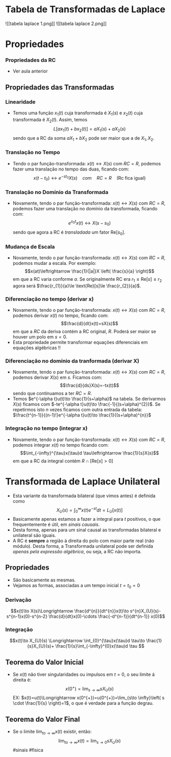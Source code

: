 # Tabela de Transformadas de Laplace
![[tabela laplace 1.png]]
![[tabela laplace 2.png]]

# Propriedades
### Propriedades da RC
- Ver aula anterior

## Propriedades das Transformadas
### Linearidade
- Temos uma função $x_{1}(t)$ cuja transformada é $X_{1}(s)$ e $x_{2}(t)$ cuja transformada é $X_{2}(t)$. Assim, temos
$$L[ax_{1}(t)+bx_{2}(t)]=aX_{1}(s)+aX_{2}(s)$$
sendo que a RC da soma $aX_{1}+bX_{2}$ pode ser maior que a de $X_{1},X_{2}$.

### Translação no Tempo
- Tendo o par função-transformada: $x(t)\leftrightarrow X(s)$ com $RC=R$, podemos fazer uma translação no tempo das duas, ficando com:
$$x(t-t_{0})\leftrightarrow e^{-st_{0}} X(s)~~~~com~~~~RC=R~~~~ (\textsf{Rc fica igual})$$

### Translação no Domínio da Transformada
- Novamente, tendo o par função-transformada: $x(t)\leftrightarrow X(s)$ com $RC=R$, podemos fazer uma translação no domínio da transformada, ficando com:
$$ e^{s_{0}t} x(t)\leftrightarrow X(s-s_{0})$$
 sendo que agora a RC é *transladada* um fator $\text{Re}[s_{0}]$.

### Mudança de Escala
- Novamente, tendo o par função-transformada: $x(t)\leftrightarrow X(s)$ com $RC=R$, podemos mudar a escala. Por exemplo:
$$x(at)\leftrightarrow \frac{1}{|a|}X \left( \frac{s}{a} \right)$$
em que a RC varia conforme $a$. Se originalmente RC era $r_{1}\le \text{Re}[s]\le r_{2}$ agora será $\frac{r_{1}}{a}\le \text{Re}[s]\le \frac{r_{2}}{a}$.

### Diferenciação no tempo (derivar x)
- Novamente, tendo o par função-transformada: $x(t)\leftrightarrow X(s)$ com $RC=R$, podemos derivar $x(t)$ no tempo, ficando com:
$$\frac{d}{dt}x(t)=sX(s)$$
em que a $RC$ da deriva contém a RC original, $R$. Poderá ser maior se houver um polo em $s=0$.
- Esta propriedade permite transformar equações diferenciais em equações algébricas !!

### Diferenciação no domínio da tranformada (derivar X)
- Novamente, tendo o par função-transformada: $x(t)\leftrightarrow X(s)$ com $RC=R$, podemos derivar $X(s)$ em $s$. Ficamos com:
$$\frac{d}{ds}X(s)=-tx(t)$$
sendo que contínuamos a ter $RC=R$.
- Temos $e^{-\alpha t}u(t)\to \frac{1}{s+\alpha}$ na tabela. Se derivarmos $X(s)$ ficamos com $-te^{-\alpha t}u(t)\to \frac{-1}{(s+\alpha)^{2}}$. Se repetirmos isto $n$ vezes ficamos com outra entrada da tabela: $\frac{t^{n-1}}{(n-1)!}e^{-\alpha t}u(t)\to \frac{1}{(s+\alpha)^{n}}$

### Integração no tempo (integrar x)
- Novamente, tendo o par função-transformada: $x(t)\leftrightarrow X(s)$ com $RC=R$, podemos integrar $x(t)$ no tempo ficando com:
$$\int_{-\infty}^{\tau}x(\tau)d \tau\leftrightarrow \frac{1}{s}X(s)$$
em que a RC da integral contém $R\cap[\text{Re}[s]>0]$

# Transformada de Laplace Unilateral
- Esta variante da transformada bilateral (que vimos antes) é definida como $$X_{U}(s)=\int_{0}^{\infty}x(t)e^{-st}dt=L_{U}[x(t)]$$
- Basicamente apenas estamos a fazer a integral para $t$ positivos, o que frequentemente é útil, em *sinais causais*.
- Desta forma, apenas para um sinal causal as transformadas bilateral e unilateral são iguais.
- A RC é **sempre** a região à direita do polo com maior parte real (não módulo). Desta forma, a Transformada unilateral pode ser definida *apenas pela expressão algébrica*, ou seja, a RC não importa.

## Propriedades
- São basicamente as mesmas. 
- Vejamos as formas, associadas a um tempo inicial $t=t_{0}=0$
### Derivação
$$x(t)\to X(s)\Longrightarrow \frac{d^{n}}{dt^{n}}x(t)\to s^{n}X_{U}(s)-s^{n-1}x(0)-s^{n-2} \frac{d}{dt}x(0)-\cdots \frac{-d^{n-1}}{dt^{n-1}} x(0)$$

### Integração
$$x(t)\to X_{U}(s) \Longrightarrow \int_{0}^{\tau}x(\tau)d \tau\to \frac{1}{s}X_{U}(s)+ \frac{1}{s}\int_{-\infty}^{0}x(\tau)d \tau $$

## Teorema do Valor Inicial
- Se $x(t)$ não tiver singularidades ou impulsos em $t=0$, o seu limite á direita é:
$$x(0^{+})=\lim_{s\to \infty}sX_{U}(s)$$
EX: $x(t)=u(t)\Longrightarrow x(0^{+})=u(0^{+})=\lim_{s\to \infty}\left( s \cdot \frac{1}{s} \right)=1$, o que é verdade para a função degrau.

## Teorema do Valor Final
- Se o limite $\lim_{to\to \infty}x(t)$ existir, então:
$$\lim_{to\to \infty}x(t)=\lim_{s\to0}sX_{U}(s)$$
#sinais #fisica

